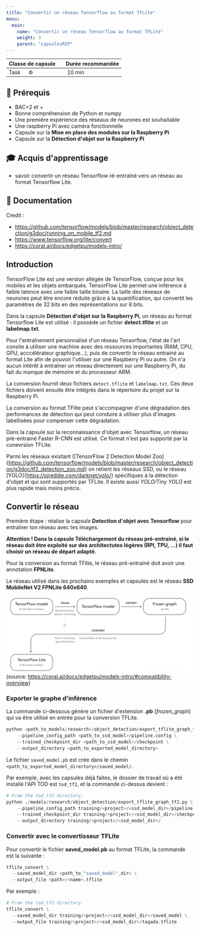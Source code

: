 ```yaml
---
title: "Convertir un réseau Tensorflow au format TFLite"
menu:
  main:
    name: "Convertir un réseau Tensorflow au format TFLite"
    weight: 3
    parent: "capsulesRSP"
---
```



| Classe de capsule  | &emsp;Durée recommandée |
|:-------------------|:------------------|
| Task  &emsp;  ⚙️  |&emsp; 10 min      |

## 🎒 Prérequis

* BAC+2 et +
* Bonne compréhension de Python et numpy
* Une première expérience des réseaux de neurones est souhaitable
* Une raspberry Pi avec caméra fonctionnelle
* Capsule sur la **Mise en place des modules sur la Raspberry Pi**
* Capsule sur la **Détection d'objet sur la Raspberry Pi**

## 🎓 Acquis d'apprentissage

* savoir convertir un réseau Tensorflow ré-entraîné vers un réseau au format Tensorflow Lite.

## 📗 Documentation

Credit : 
* https://github.com/tensorflow/models/blob/master/research/object_detection/g3doc/running_on_mobile_tf2.md
* https://www.tensorflow.org/lite/convert
* https://coral.ai/docs/edgetpu/models-intro/

## Introduction


TensorFlow Lite est une version allégée de TensorFlow, conçue pour les mobiles 
et les objets embarqués. TensorFlow Lite permet une inférence à faible latence
avec une faible taille binaire.
La taille des réseaux de neurones peut être encore réduite grâce à la quantification, qui 
convertit les paramètres de 32 bits en des représentations sur 8 bits. 

Dans la capsule **Détection d'objet sur la Raspberry Pi**, un réseau au format Tensorflow Lite est utilisé :
il possède un fichier **detect.tflite** et un **labelmap.txt**.

Pour l'entraînement personnalisé d'un réseau Tensorflow, l'état de l'art consite à utiliser une machine avec des 
ressources importantes (RAM, CPU, GPU, acccélérateur graphique...), puis de convertir le réseau entrainé 
au format Lite afin de pouvoir l'utiliser sur une Raspberry Pi ou autre. On n'a aucun intérêt à entraîner un 
réseau directement sur une Raspberry Pi, du fait du manque de mémoire et du processeur ARM.

La conversion fournit deux fichiers `detect.tflite` et `labelmap.txt`.
Ces deux fichiers doivent ensuite être intégrés dans le répertoire du projet 
sur la Raspberry Pi.

La conversion au format TFlite peut s'accompagner d'une dégradation des performances de détection qui peut conduire
à utiliser plus d'images labellisées pour compenser cette dégradation.

Dans la capsule sur la reconnaissance d'objet avec Tensorflow, un réseau pré-entrainé Faster R-CNN est utilisé. 
Ce format n'est pas supporté par la conevrsion TFLite.

Parmi les réseaux existant ([TensorFlow 2 Detection Model Zoo]{https://github.com/tensorflow/models/blob/master/research/object_detection/g3doc/tf2_detection_zoo.md} on retient les réseaux SSD, ou le réseau [YOLO]{https://pjreddie.com/darknet/yolo/}
spécifiques à la détection d'objet et qui sont supportés par TFLite. Il existe aussi _YOLO/Tiny YOLO_ est plus rapide mais moins précis.

## Convertir le réseau

Première étape :  réalise la capsule **Detection d'objet avec Tensorflow** pour entraîner ton réseau avec tes images.

__Attention ! Dans la capsule **Téléchargement du réseau pré-entrainé**, si le réseau doit être exploité sur 
des architectutes légères (RPI, TPU, ...) il faut choisir un réseau de départ adapté.__

Pour la conversion au format TFlite, le réseau pré-entrainé doit avoir une annotation __FPNLite__.

Le réseau utilisé dans les prochains exemples et capsules est le réseau 
**SSD MobileNet V2 FPNLite 640x640**.

![Convert](img/convert.png)<br>(source: https://coral.ai/docs/edgetpu/models-intro/#compatibility-overview)<br>

### Exporter le graphe d'inférence 

La commande ci-dessous génère un fichier d'extension **.pb** (_frozen_graph_) qui va être utilisé en entrée pour la conversion TFLite.

```python 
python <path_to_models/research>/object_detection/export_tflite_graph_tf2.py \
    --pipeline_config_path <path_to_ssd_model>/pipeline.config \
    --trained_checkpoint_dir <path_to_ssd_model>/checkpoint \
    --output_directory <path_to_exported_model_directory>
```
Le fichier `saved_model.pb` est crée dans le chemin `<path_to_exported_model_directory>/saved_model/`.

Par exemple, avec les capsules déjà faites, le dossier de travail où a été installé l'API TOD est `tod_tf2`, et la commande ci-dessus devient :
```python 
# From the tod_tf2 directory:
python ./models/research/object_detection/export_tflite_graph_tf2.py \
    --pipeline_config_path training/<project>/<ssd_model_dir>/pipeline.config \
    --trained_checkpoint_dir training/<project>/<ssd_model_dir>/checkpoint \
    --output_directory training/<project>/<ssd_model_dir>/
```

### Convertir avec le convertisseur TFLite

Pour convertir le fichier  **saved_model.pb** au format TFLite, la commande est la suivante : 

```python 
tflite_convert \
  --saved_model_dir <path_to_"saved_model"_dir> \
  --output_file <path>/<name>.tflite
```
Par exemple :
```python 
# From the tod_tf2 directory:
tflite_convert \
  --saved_model_dir training/<project>/<ssd_model_dir>/saved_model \
  --output_file training/<project>/<ssd_model_dir>/tagada.tflite



